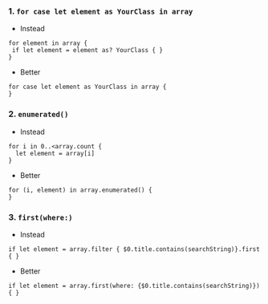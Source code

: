 ### 1. `for case let element as YourClass in array`
 - Instead
 ```
 for element in array {
  if let element = element as? YourClass { }
 }
 ```
 
 - Better
 ```
 for case let element as YourClass in array {
 }
 ```  
   
### 2. `enumerated()`
 - Instead
  ```
  for i in 0..<array.count {
    let element = array[i]
  }
  ```
  
  - Better
  ```
  for (i, element) in array.enumerated() {
  }
  ```  
    
### 3. `first(where:)`
  - Instead
  ```
  if let element = array.filter { $0.title.contains(searchString)}.first { }
  ```
    
  - Better
  ```
  if let element = array.first(where: {$0.title.contains(searchString)}) { }
  ```
  
